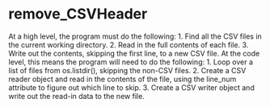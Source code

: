 # remove_CSVHeader
At a high level, the program must do the following: 1. Find all the CSV files in the current working directory. 2. Read in the full contents of each file. 3. Write out the contents, skipping the first line, to a new CSV file. At the code level, this means the program will need to do the following: 1. Loop over a list of files from os.listdir(), skipping the non-CSV files. 2. Create a CSV reader object and read in the contents of the file, using the line_num attribute to figure out which line to skip. 3. Create a CSV writer object and write out the read-in data to the new file.
